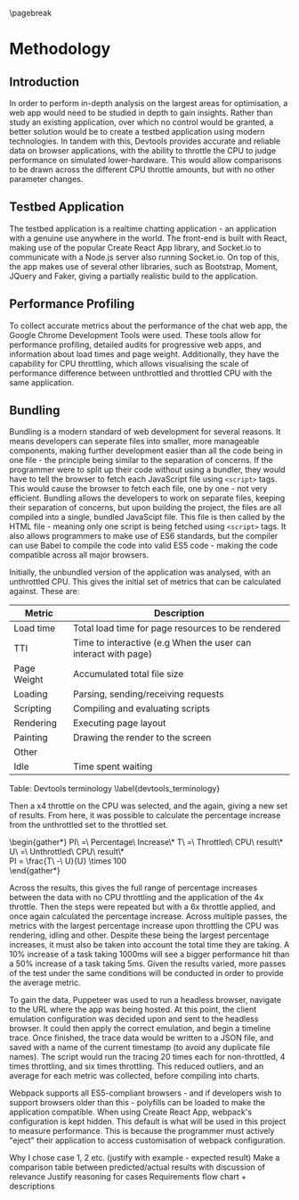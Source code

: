 \pagebreak

# Methodology

## Introduction

In order to perform in-depth analysis on the largest areas for optimisation, a web app would need to be studied in depth to gain insights. Rather than study an existing application, over which no control would be granted, a better solution would be to create a testbed application using modern technologies. In tandem with this, Devtools provides accurate and reliable data on browser applications, with the ability to throttle the CPU to judge performance on simulated lower-hardware. This would allow comparisons to be drawn across the different CPU throttle amounts, but with no other parameter changes.



## Testbed Application


The testbed application is a realtime chatting application - an application with a genuine use anywhere in the world. The front-end is built with React, making use of the popular Create React App library, and Socket.io to communicate with a Node.js server also running Socket.io. On top of this, the app makes use of several other libraries, such as Bootstrap, Moment, JQuery and Faker, giving a partially realistic build to the application.

## Performance Profiling

To collect accurate metrics about the performance of the chat web app, the Google Chrome Development Tools were used. These tools allow for performance profiling, detailed audits for progressive web apps, and information about load times and page weight. Additionally, they have the capability for CPU throttling, which allows visualising the scale of performance difference between unthrottled and throttled CPU with the same application.

## Bundling
Bundling is a modern standard of web development for several reasons.
It means developers can seperate files into smaller, more manageable
components, making further development easier than all the code being
in one file - the principle being similar to the separation of concerns.
If the programmer were to split up their code without using a bundler,
they would have to tell the browser to fetch each JavaScript file using
`<script>` tags. This would cause the browser to fetch each file, one
by one - not very efficient. Bundling allows the developers to work
on separate files, keeping their separation of concerns, but upon building
the project, the files are all compiled into a single, bundled JavaScipt file.
This file is then called by the HTML file - meaning only one script is
being fetched using `<script>` tags. It also allows programmers to make
use of ES6 standards, but the compiler can use Babel to compile the code
into valid ES5 code - making the code compatible across all major browsers.



Initially, the unbundled version of the application was analysed, with an unthrottled CPU. This gives the initial set of metrics that can be calculated against. These are: 


| Metric | Description |
|---|---|
| Load time | Total load time for page resources to be rendered |
| TTI | Time to interactive (e.g When the user can interact with page) |
| Page Weight | Accumulated total file size |
| Loading | Parsing, sending/receiving requests |
| Scripting | Compiling and evaluating scripts |
| Rendering | Executing page layout |
| Painting | Drawing the render to the screen |
| Other | |
| Idle | Time spent waiting |

Table: Devtools terminology \label{devtools_terminology}


Then a x4 throttle on the CPU was selected, and the again, giving a new set of results. From here, it was possible to calculate the percentage increase from the unthrottled set to the throttled set.

\begin{gather*}
PI\ =\ Percentage\ Increase\\*
T\ =\ Throttled\ CPU\ result\\*
U\ =\ Unthrottled\ CPU\ result\\*  
PI = \frac{T\ -\ U}{U} \times 100  
\end{gather*}

Across the results, this gives the full range of percentage increases between the data with no CPU throttling and the application of the 4x throttle. Then the steps were repeated but with a 6x throttle applied, and once again calculated the percentage increase. Across multiple passes, the metrics with the largest percentage increase upon throttling the CPU was rendering, idling and other. Despite these being the largest percentage increases, it must also be taken into account the total time they are taking. A 10% increase of a task taking 1000ms will see a bigger performance hit than a 50% increase of a task taking 5ms. Given the results varied, more passes of the test under the same conditions will be conducted in order to provide the average metric.

To gain the data, Puppeteer was used to run a headless browser, navigate to the URL where the app was being hosted. At this point, the client emulation configuration was decided upon and sent to the headless browser. It could then apply the correct emulation, and begin a timeline trace. Once finished, the trace data would be written to a JSON file, and saved with a name of the current timestamp (to avoid any duplicate file names). The script would run the tracing 20 times each for non-throttled, 4 times throttling, and six times throttling. This reduced outliers, and an average for each metric was collected, before compiling into charts. 

Webpack supports all ES5-compliant browsers - and if developers wish to support browsers older than this - polyfills can be loaded
to make the application compatible. When using Create React App, webpack's configuration
is kept hidden. This default is what will be used in this project to measure
performance. This is because the programmer must actively "eject" their application
to access customisation of webpack configuration. 

Why I chose case 1, 2 etc. (justify with example - expected result)
Make a comparison table between predicted/actual results with discussion of relevance
Justify reasoning for cases
Requirements flow chart + descriptions









